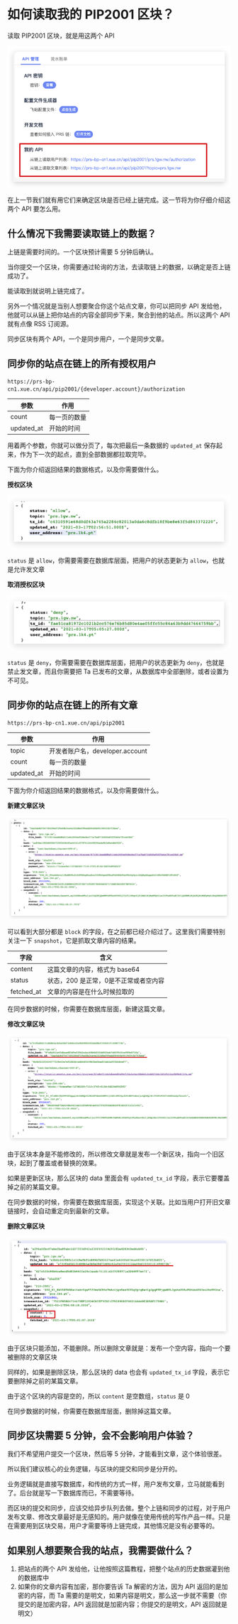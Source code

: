 # 如何读取我的 PIP2001 区块？
读取 PIP2001 区块，就是用这两个 API

![](./images/api-entry.png)

在上一节我们就有用它们来确定区块是否已经上链完成。这一节将为你仔细介绍这两个 API 要怎么用。

## 什么情况下我需要读取链上的数据？
上链是需要时间的。一个区块预计需要 5 分钟后确认。

当你提交一个区块，你需要通过轮询的方法，去读取链上的数据，以确定是否上链成功了。

能读取到就说明上链完成了。

另外一个情况就是当别人想要聚合你这个站点文章，你可以把同步 API 发给他，他就可以从链上把你站点的内容全部同步下来，聚合到他的站点。所以这两个 API 就有点像 RSS 订阅源。

同步区块有两个 API，一个是同步用户，一个是同步文章。

## 同步你的站点在链上的所有授权用户
`https://prs-bp-cn1.xue.cn/api/pip2001/{developer.account}/authorization`

|参数|作用|
|-------------|-------------|
|count|每一页的数量|
|updated_at|开始的时间|

用着两个参数，你就可以做分页了，每次把最后一条数据的 `updated_at` 保存起来，作为下一次的起点，直到全部数据都拉取完毕。

下面为你介绍返回结果的数据格式，以及你需要做什么。

**授权区块**

![](./images/allow-block.png)

`status` 是 `allow`，你需要需要在数据库层面，把用户的状态更新为 `allow`，也就是允许发文章

**取消授权区块**

![](./images/deny-block.png)

`status` 是 `deny`，你需要需要在数据库层面，把用户的状态更新为 `deny`，也就是禁止发文章，而且你需要把 Ta 已发布的文章，从数据库中全部删除，或者设置为不可见。

## 同步你的站点在链上的所有文章
`https://prs-bp-cn1.xue.cn/api/pip2001`

|参数|作用|
|-------------|-------------|
|topic|开发者账户名，developer.account|
|count|每一页的数量|
|updated_at|开始的时间|

下面为你介绍返回结果的数据格式，以及你需要做什么。

**新建文章区块**

![](./images/file-block.png)

可以看到大部分都是 `block` 的字段，在之前都已经介绍过了。这里我们需要特别关注一下 `snapshot`，它是抓取文章内容的结果。

|字段|含义|
|-------------|-------------|
|content|这篇文章的内容，格式为 base64|
|status|状态，200 是正常，0是不正常或者空内容|
|fetched_at|文章的内容是在什么时候拉取的|

在同步数据的时候，你需要在数据库层面，新建这篇文章。

**修改文章区块**

![](./images/update-block.png)

由于区块本身是不能修改的，所以修改文章就是发布一个新区块，指向一个旧区块，起到了覆盖或者替换的效果。

如果是更新区块，那么区块的 data 里面会有 `updated_tx_id` 字段，表示它要覆盖掉之前的某篇文章。

在同步数据的时候，你需要在数据库层面，实现这个关联。比如当用户打开旧文章链接时，会自动重定向到最新的文章。

**删除文章区块**

![](./images/delete-block.png)

由于区块只能添加，不能删除。所以删除文章就是：发布一个空内容，指向一个要被删除的文章区块

同样的，如果是删除区块，那么区块的 data 也会有 `updated_tx_id` 字段，表示它要删除掉之前的某篇文章。

由于这个区块的内容是空的，所以 `content` 是空数组，`status` 是 0

在同步数据的时候，你需要在数据库层面，删除掉这篇文章。

## 同步区块需要 5 分钟，会不会影响用户体验？
我们不希望用户提交一个区块，然后等 5 分钟，才能看到文章，这个体验很差。

所以我们建议核心的业务逻辑，与区块的提交和同步是分开的。

业务逻辑就是直接写数据库，和传统的方式一样，用户发布文章，立马就能看到了。后台就是写一下数据库而已，不需要等待。

而区块的提交和同步，应该交给异步队列去做。整个上链和同步的过程，对于用户发布文章、修改文章最好是无感知的。用户就像在使用传统的写作产品一样。只是在需要用到区块交易，用户才需要等待上链完成，其他情况是没有必要等的。

## 如果别人想要聚合我的站点，我需要做什么？
1. 把站点的两个 API 发给他，让他按照这篇教程，把整个站点的历史数据灌到他的数据库中
2. 如果你的文章内容有加密，那你要告诉 Ta 解密的方法，因为 API 返回的是加密的内容，而 Ta 需要的是明文，如果内容是明文，那么这一步就不需要（你提交的是加密内容，API 返回就是加密内容；你提交的是明文，API 返回就是明文）
